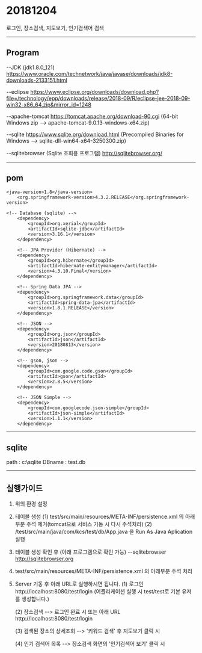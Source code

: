 # 20181204
로그인, 장소검색, 지도보기, 인기검색어 검색

---------------------------------------------
Program
---------------------------------------------
--JDK (jdk1.8.0_121)
	https://www.oracle.com/technetwork/java/javase/downloads/jdk8-downloads-2133151.html
	
--eclipse
	https://www.eclipse.org/downloads/download.php?file=/technology/epp/downloads/release/2018-09/R/eclipse-jee-2018-09-win32-x86_64.zip&mirror_id=1248

--apache-tomcat
	https://tomcat.apache.org/download-90.cgi
	(64-bit Windows zip --> apache-tomcat-9.0.13-windows-x64.zip)

--sqlite
	https://www.sqlite.org/download.html
	(Precompiled Binaries for Windows --> sqlite-dll-win64-x64-3250300.zip)

--sqlitebrowser (Sqlite 조회용 프로그램)
	http://sqlitebrowser.org/
	
---------------------------------------------
pom
---------------------------------------------
    <java-version>1.8</java-version>
		<org.springframework-version>4.3.2.RELEASE</org.springframework-version>

    <!-- Database (sqlite) --> 
		<dependency>
            <groupId>org.xerial</groupId>
            <artifactId>sqlite-jdbc</artifactId>
            <version>3.16.1</version>
		</dependency>
		
		<!-- JPA Provider (Hibernate) --> 
		<dependency> 
			<groupId>org.hibernate</groupId> 
			<artifactId>hibernate-entitymanager</artifactId> 
			<version>4.3.10.Final</version> 
		</dependency> 
		
		<!-- Spring Data JPA --> 
		<dependency> 
			<groupId>org.springframework.data</groupId> 
			<artifactId>spring-data-jpa</artifactId> 
			<version>1.8.1.RELEASE</version> 
		</dependency>
		
		<!-- JSON -->
		<dependency>
		    <groupId>org.json</groupId>
		    <artifactId>json</artifactId>
		    <version>20180813</version>
		</dependency>
		
		<!-- gson, json -->
		<dependency>
			<groupId>com.google.code.gson</groupId>
			<artifactId>gson</artifactId>
			<version>2.8.5</version>
		</dependency>
		
		<!-- JSON Simple -->
		<dependency>
		    <groupId>com.googlecode.json-simple</groupId>
		    <artifactId>json-simple</artifactId>
		    <version>1.1.1</version>
		</dependency>

---------------------------------------------
sqlite
---------------------------------------------
path : c:\sqlite
DBname : test.db

---------------------------------------------
실행가이드
---------------------------------------------

1. 위의 환경 설정 

2. 테이블 생성
	(1) test/src/main/resources/META-INF/persistence.xml 의 아래부분 주석 제거(tomcat으로 서비스 기동 시 다시 주석처리)
		<!-- DB create 처음 실행에만 사용 
			<property name="hibernate.hbm2ddl.auto" value="create"/>  
		-->
	(2) /test/src/main/java/com/kcs/test/db/App.java 을 Run As Java Aplication 실행

3. 테이블 생성 확인 후 (아래 프로그램으로 확인 가능)
	--sqlitebrowser
	http://sqlitebrowser.org

4. test/src/main/resources/META-INF/persistence.xml 의 아래부분 주석 처리
	<property name="hibernate.hbm2ddl.auto" value="create"/>  
		
5. Server 기동 후 아래 URL로 실행하시면 됩니다.
	(1) 로그인 
		http://localhost:8080/test/login
		(어플리케이션 실행 시 test/test로 기본 유저를 생성합니다.)
	
	(2) 장소검색 --> 로그인 완료 시 또는 아래 URL
		http://localhost:8080/test/login
	
	(3) 검색된 장소의 상세조회 --> '키워드 검색' 후 지도보기 클릭 시
	
	(4) 인기 검색어 목록  --> 장소검색 화면의 '인기검색어 보기' 클릭 시

		
